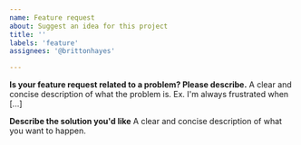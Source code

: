 ```yaml
---
name: Feature request
about: Suggest an idea for this project
title: ''
labels: 'feature'
assignees: '@brittonhayes'

---
```


**Is your feature request related to a problem? Please describe.**
A clear and concise description of what the problem is. Ex. I'm always frustrated when [...]

**Describe the solution you'd like**
A clear and concise description of what you want to happen.

